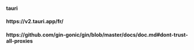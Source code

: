  <h4>tauri</h4> 
 <h4> https://v2.tauri.app/fr/ <h4>
 <h4>https://github.com/gin-gonic/gin/blob/master/docs/doc.md#dont-trust-all-proxies <h4>
